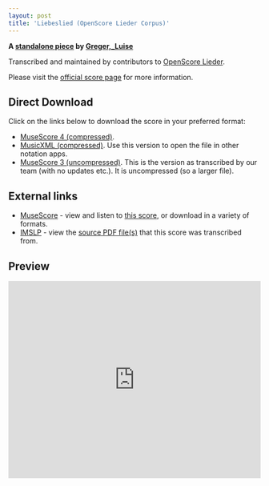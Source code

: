 ```yaml
---
layout: post
title: 'Liebeslied (OpenScore Lieder Corpus)'
---
```


__A [standalone piece](https://fourscoreandmore.org/openscore/lieder/Greger%2C_Luise/_/) by [Greger,_Luise](https://fourscoreandmore.org/openscore/lieder/Greger%2C_Luise)__

Transcribed and maintained by contributors to [OpenScore Lieder].

Please visit the [official score page] for more information.

[official score page]: https://musescore.com/openscore-lieder-corpus/scores/6176486
[OpenScore Lieder]: https://musescore.com/openscore-lieder-corpus

## Direct Download

Click on the links below to download the score in your preferred format:
- [MuseScore 4 (compressed)](https://fourscoreandmore.org/openscore/lieder/Greger%2C_Luise/_/Liebeslied.mscz).
- [MusicXML (compressed)](https://fourscoreandmore.org/openscore/lieder/Greger%2C_Luise/_/Liebeslied.mxl). Use this version to open the file in other notation apps.
- [MuseScore 3 (uncompressed)](https://raw.githubusercontent.com/OpenScore/Lieder/refs/heads/main/scores/Greger%2C_Luise/_/Liebeslied/lc6176486.mscx). This is the version as transcribed by our team (with no updates etc.). It is uncompressed (so a larger file).

## External links

- [MuseScore] - view and listen to [this score][MuseScore], or download in a variety of formats.
- [IMSLP] - view the [source PDF file(s)][IMSLP] that this score was transcribed from.

[MuseScore]: https://musescore.com/score/6176486
[IMSLP]: https://imslp.org/wiki/Special:ReverseLookup/625359

## Preview

<iframe width="100%" height="394" src="https://musescore.com/openscore-lieder-corpus/scores/6176486/embed" frameborder="0" allowfullscreen allow="autoplay; fullscreen"></iframe>
